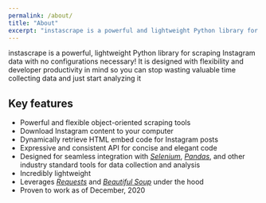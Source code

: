 ```yaml
---
permalink: /about/
title: "About"
excerpt: "instascrape is a powerful and lightweight Python library for scraping Instagram data"
---
```


instascrape is a powerful, lightweight Python library for scraping Instagram data with no configurations necessary!
It is designed with flexibility and developer productivity in mind so you can stop wasting valuable time collecting
data and just start analyzing it

## Key features
* Powerful and flexible object-oriented scraping tools
* Download Instagram content to your computer
* Dynamically retrieve HTML embed code for Instagram posts
* Expressive and consistent API for concise and elegant code
* Designed for seamless integration with [_Selenium_](https://selenium-python.readthedocs.io/), [_Pandas_](https://pandas.pydata.org/), and other industry standard tools for data collection and analysis
* Incredibly lightweight
* Leverages [_Requests_](https://requests.readthedocs.io/en/master/) and [_Beautiful Soup_](https://www.crummy.com/software/BeautifulSoup/bs4/doc/) under the hood
* Proven to work as of December, 2020
